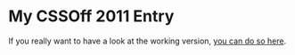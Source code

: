 # My CSSOff 2011 Entry

If you really want to have a look at the working version, [you can do so here](http://remy.bach.me.uk/cssoff/2011).